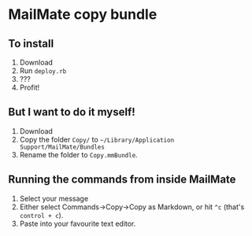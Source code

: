 # MailMate copy bundle

## To install

1. Download
2. Run `deploy.rb`
3. ???
4. Profit!

## But I want to do it myself!

1. Download
2. Copy the folder `Copy/` to `~/Library/Application Support/MailMate/Bundles`
3. Rename the folder to `Copy.mmBundle`.

## Running the commands from inside MailMate

1. Select your message
2. Either select Commands→Copy→Copy as Markdown, or hit `^c` (that's `control + c`).
3. Paste into your favourite text editor.